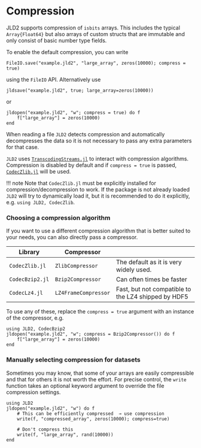 # Compression

JLD2 supports compression of `isbits` arrays. This includes the typical `Array{Float64}`
but also arrays of custom structs that are immutable and only consist of basic number
type fields.

To enable the default compression, you can write
```
FileIO.save("example.jld2", "large_array", zeros(10000); compress = true)
```
using the `FileIO` API. Alternatively use
```
jldsave("example.jld2", true; large_array=zeros(10000))
```
or
```
jldopen("example.jld2", "w"; compress = true) do f
    f["large_array"] = zeros(10000)
end
```

When reading a file `JLD2` detects compression and automatically decompresses the data
so it is not necessary to pass any extra parameters for that case.

`JLD2` uses [`TranscodingStreams.jl`](https://github.com/JuliaIO/TranscodingStreams.jl)
to interact with compression algorithms. Compression is disabled by
default and if `compress = true` is passed, 
[`CodecZlib.jl`](https://github.com/JuliaIO/CodecZlib.jl) will be used.

!!! note
    Note that `CodecZlib.jl` must be explicitly installed for compression/decompression
    to work. If the package is not already loaded `JLD2` will try to dynamically load it,
    but it is recommended to do it explicitly, e.g. `using JLD2, CodecZlib`.

### Choosing a compression algorithm

If you want to use a different compression algorithm that is better suited to
your needs, you can also directly pass a compressor.

| Library | Compressor |    |
|---------|------------|----|
| `CodecZlib.jl` | `ZlibCompressor` | The default as it is very widely used. |
| `CodecBzip2.jl` | `Bzip2Compressor` | Can often times be faster |
| `CodecLz4.jl` | `LZ4FrameCompressor` | Fast, but not compatible to the LZ4 shipped by HDF5 |


To use any of these, replace the `compress = true` argument with an instance of the
compressor, e.g.
```
using JLD2, CodecBzip2
jldopen("example.jld2", "w"; compress = Bzip2Compressor()) do f
    f["large_array"] = zeros(10000)
end
```

### Manually selecting compression for datasets

Sometimes you may know, that some of your arrays are easily compressible and
that for others it is not worth the effort. For precise control, the
`write` function takes an optional keyword argument to override the file compression
settings.

```
using JLD2
jldopen("example.jld2", "w") do f
    # This can be efficiently compressed  → use compression
    write(f, "compressed_array", zeros(10000); compress=true)

    # Don't compress this 
    write(f, "large_array", rand(10000))
end
```

